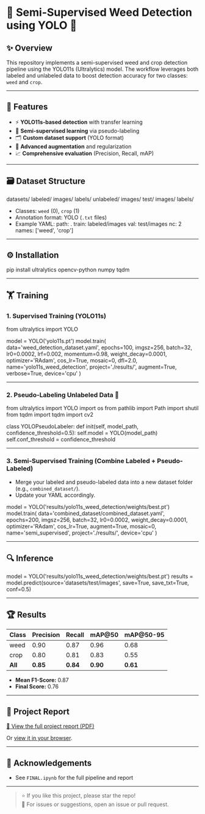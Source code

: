 # 🌱 Semi-Supervised Weed Detection using YOLO 🚜

## ✨ Overview

This repository implements a semi-supervised weed and crop detection pipeline using the YOLO11s (Ultralytics) model. The workflow leverages both labeled and unlabeled data to boost detection accuracy for two classes: `weed` and `crop`.

---

## 🌟 Features

- ⚡ **YOLO11s-based detection** with transfer learning  
- 🧠 **Semi-supervised learning** via pseudo-labeling  
- 🗂️ **Custom dataset support** (YOLO format)  
- 🧰 **Advanced augmentation** and regularization  
- 📈 **Comprehensive evaluation** (Precision, Recall, mAP)  

---

## 🗃️ Dataset Structure

datasets/
labeled/
images/
labels/
unlabeled/
images/
test/
images/
labels/

- Classes: `weed` (0), `crop` (1)
- Annotation format: YOLO (`.txt` files)
- Example YAML:
path: .
train: labeled/images
val: test/images
nc: 2
names: ['weed', 'crop']

---

## ⚙️ Installation

pip install ultralytics opencv-python numpy tqdm

---

## 🏋️ Training

### 1. **Supervised Training (YOLO11s)**

from ultralytics import YOLO

model = YOLO('yolo11s.pt')
model.train(
data='weed_detection_dataset.yaml',
epochs=100,
imgsz=256,
batch=32,
lr0=0.0002,
lrf=0.002,
momentum=0.98,
weight_decay=0.0001,
optimizer='RAdam',
cos_lr=True,
mosaic=0,
dfl=2.0,
name='yolo11s_weed_detection',
project='./results/',
augment=True,
verbose=True,
device='cpu'
)

---

### 2. **Pseudo-Labeling Unlabeled Data** 🤖

from ultralytics import YOLO
import os
from pathlib import Path
import shutil
from tqdm import tqdm
import cv2

class YOLOPseudoLabeler:
def init(self, model_path, confidence_threshold=0.5):
self.model = YOLO(model_path)
self.conf_threshold = confidence_threshold

---

### 3. **Semi-Supervised Training (Combine Labeled + Pseudo-Labeled)**
- Merge your labeled and pseudo-labeled data into a new dataset folder (e.g., `combined_dataset/`).
- Update your YAML accordingly.

model = YOLO('results/yolo11s_weed_detection/weights/best.pt')
model.train(
data='combined_dataset/combined_dataset.yaml',
epochs=200,
imgsz=256,
batch=32,
lr0=0.0002,
weight_decay=0.0001,
optimizer='RAdam',
cos_lr=True,
augment=True,
mosaic=0,
name='semi_supervised',
project='./results/',
device='cpu'
)

---

## 🔍 Inference

model = YOLO('results/yolo11s_weed_detection/weights/best.pt')
results = model.predict(source='datasets/test/images', save=True, save_txt=True, conf=0.5)

---

## 🏆 Results

| Class | Precision | Recall | mAP@50 | mAP@50-95 |
|-------|-----------|--------|--------|-----------|
| weed  | 0.90      | 0.87   | 0.96   | 0.68      |
| crop  | 0.80      | 0.81   | 0.83   | 0.55      |
| **All** | **0.85** | **0.84** | **0.90** | **0.61** |

- **Mean F1-Score:** 0.87
- **Final Score:** 0.76

---

## 📄 Project Report

[📝 View the full project report (PDF)](./Project%20Report_%20Semi-Supervised%20Sesame%20Crop%20and%20Weed%20Detection%20using%20YOLOv8%20%281%29.pdf)


Or [view it in your browser](.[/Project-Report_-Semi-Supervised-Sesame-Crop-and-Weed-Detection-using-YOLOv8-1.pdf](https://github.com/subhashree125/Kriti_Weed-detection/blob/main/Project%20Report_%20Semi-Supervised%20Sesame%20Crop%20and%20Weed%20Detection%20using%20YOLOv8%20(1).pdf)).

---

## 🙏 Acknowledgements

- See `FINAL.ipynb` for the full pipeline and report

---

> ⭐️ If you like this project, please star the repo!  
> 🐛 For issues or suggestions, open an issue or pull request.

